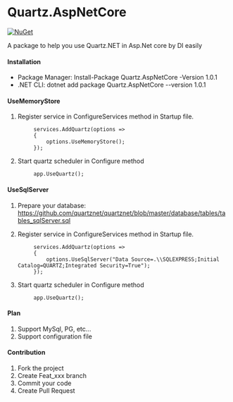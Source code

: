 # Quartz.AspNetCore

[![NuGet](https://img.shields.io/nuget/v/Quartz.AspNetCore.svg)](https://www.nuget.org/packages/Quartz.AspNetCore)

A package to help you use Quartz.NET in Asp.Net core by DI easily

#### Installation

+ Package Manager: Install-Package Quartz.AspNetCore -Version 1.0.1
+ .NET CLI: dotnet add package Quartz.AspNetCore --version 1.0.1

#### UseMemoryStore

1. Register service in ConfigureServices method in Startup file.

			services.AddQuartz(options =>
			{
				options.UseMemoryStore();
			});

2. Start quartz scheduler in Configure method

			app.UseQuartz();

#### UseSqlServer

1. Prepare your database: https://github.com/quartznet/quartznet/blob/master/database/tables/tables_sqlServer.sql
2. Register service in ConfigureServices method in Startup file.

			services.AddQuartz(options =>
			{
				options.UseSqlServer("Data Source=.\\SQLEXPRESS;Initial Catalog=QUARTZ;Integrated Security=True");
			});

3. Start quartz scheduler in Configure method

			app.UseQuartz();
#### Plan

1. Support MySql, PG, etc...
2. Support configuration file

#### Contribution

1. Fork the project
2. Create Feat_xxx branch
3. Commit your code
4. Create Pull Request
